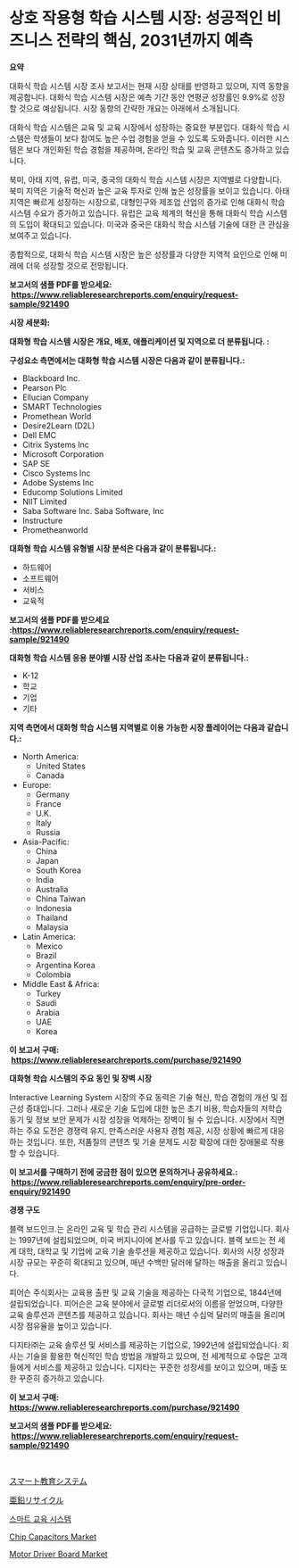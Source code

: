 <p><h1>상호 작용형 학습 시스템 시장: 성공적인 비즈니스 전략의 핵심, 2031년까지 예측</h1></p><p><strong>요약</strong></p>
<p><p>대화식 학습 시스템 시장 조사 보고서는 현재 시장 상태를 반영하고 있으며, 지역 동향을 제공합니다. 대화식 학습 시스템 시장은 예측 기간 동안 연평균 성장률인 9.9%로 성장할 것으로 예상됩니다. 시장 동향의 간략한 개요는 아래에서 소개됩니다.</p><p>대화식 학습 시스템은 교육 및 교육 시장에서 성장하는 중요한 부분입다. 대화식 학습 시스템은 학생들이 보다 참여도 높은 수업 경험을 얻을 수 있도록 도와줍니다. 이러한 시스템은 보다 개인화된 학습 경험을 제공하며, 온라인 학습 및 교육 콘텐츠도 증가하고 있습니다.</p><p>북미, 아태 지역, 유럽, 미국, 중국의 대화식 학습 시스템 시장은 지역별로 다양합니다. 북미 지역은 기술적 혁신과 높은 교육 투자로 인해 높은 성장률을 보이고 있습니다. 아태 지역은 빠르게 성장하는 시장으로, 대형인구와 제조업 산업의 증가로 인해 대화식 학습 시스템 수요가 증가하고 있습니다. 유럽은 교육 체계의 혁신을 통해 대화식 학습 시스템의 도입이 확대되고 있습니다. 미국과 중국은 대화식 학습 시스템 기술에 대한 큰 관심을 보여주고 있습니다.</p><p>종합적으로, 대화식 학습 시스템 시장은 높은 성장률과 다양한 지역적 요인으로 인해 미래에 더욱 성장할 것으로 전망됩니다.</p></p>
<p><strong>보고서의 샘플 PDF를 받으세요: &nbsp;<a href="https://www.reliableresearchreports.com/enquiry/request-sample/921490">https://www.reliableresearchreports.com/enquiry/request-sample/921490</a></strong></p>
<p><strong>시장 세분화:</strong></p>
<p><strong> 대화형 학습 시스템 시장은 개요, 배포, 애플리케이션 및 지역으로 더 분류됩니다. :</strong></p>
<p><strong>구성요소 측면에서는 대화형 학습 시스템 시장은 다음과 같이 분류됩니다.:</strong></p>
<p><ul><li>Blackboard Inc.</li><li>Pearson Plc</li><li>Ellucian Company</li><li>SMART Technologies</li><li>Promethean World</li><li>Desire2Learn (D2L)</li><li>Dell EMC</li><li>Citrix Systems Inc</li><li>Microsoft Corporation</li><li>SAP SE</li><li>Cisco Systems Inc</li><li>Adobe Systems Inc</li><li>Educomp Solutions Limited</li><li>NIIT Limited</li><li>Saba Software Inc. Saba Software, Inc</li><li>Instructure</li><li>Prometheanworld</li></ul></p>
<p><strong> 대화형 학습 시스템 유형별 시장 분석은 다음과 같이 분류됩니다.:</strong></p>
<p><ul><li>하드웨어</li><li>소프트웨어</li><li>서비스</li><li>교육적</li></ul></p>
<p><strong>보고서의 샘플 PDF를 받으세요 :<a href="https://www.reliableresearchreports.com/enquiry/request-sample/921490">https://www.reliableresearchreports.com/enquiry/request-sample/921490</a></strong></p>
<p><strong> 대화형 학습 시스템 응용 분야별 시장 산업 조사는 다음과 같이 분류됩니다.:</strong></p>
<p><ul><li>K-12</li><li>학교</li><li>기업</li><li>기타</li></ul></p>
<p><strong>지역 측면에서 대화형 학습 시스템 지역별로 이용 가능한 시장 플레이어는 다음과 같습니다.:</strong></p>
<p><ul>
    <li>
        North America:
        <ul>
            <li>United States</li>
            <li>Canada</li>
        </ul>
    </li>
    <li>
        Europe:
        <ul>
            <li>Germany</li>
            <li>France</li>
            <li>U.K.</li>
            <li>Italy</li>
            <li>Russia</li>
        </ul>
    </li>
    <li>
        Asia-Pacific:
        <ul>
            <li>China</li>
            <li>Japan</li>
            <li>South Korea</li>
            <li>India</li>
            <li>Australia</li>
            <li>China Taiwan</li>
            <li>Indonesia</li>
            <li>Thailand</li>
            <li>Malaysia</li>
        </ul>
    </li>
    <li>
        Latin America:
        <ul>
            <li>Mexico</li>
            <li>Brazil</li>
            <li>Argentina Korea</li>
            <li>Colombia</li>
        </ul>
    </li>
    <li>
        Middle East & Africa:
        <ul>
            <li>Turkey</li>
            <li>Saudi</li>
            <li>Arabia</li>
            <li>UAE</li>
            <li>Korea</li>
        </ul>
    </li>
    </ul></p>
<p><strong>이 보고서 구매: &nbsp;<a href="https://www.reliableresearchreports.com/purchase/921490">https://www.reliableresearchreports.com/purchase/921490</a></strong></p>
<p><strong>대화형 학습 시스템의 주요 동인 및 장벽 시장</strong></p>
<p><p>Interactive Learning System 시장의 주요 동력은 기술 혁신, 학습 경험의 개선 및 접근성 증대입니다. 그러나 새로운 기술 도입에 대한 높은 초기 비용, 학습자들의 저학습 동기 및 정보 보안 문제가 시장 성장을 억제하는 장벽이 될 수 있습니다. 시장에서 직면하는 주요 도전은 경쟁력 유지, 만족스러운 사용자 경험 제공, 시장 상황에 빠르게 대응하는 것입니다. 또한, 저품질의 콘텐츠 및 기술 문제도 시장 확장에 대한 장애물로 작용할 수 있습니다.</p></p>
<p><strong>이 보고서를 구매하기 전에 궁금한 점이 있으면 문의하거나 공유하세요.: &nbsp;<a href="https://www.reliableresearchreports.com/enquiry/pre-order-enquiry/921490">https://www.reliableresearchreports.com/enquiry/pre-order-enquiry/921490</a></strong></p>
<p><strong>경쟁 구도</strong></p>
<p><p>블랙 보드인크.는 온라인 교육 및 학습 관리 시스템을 공급하는 글로벌 기업입니다. 회사는 1997년에 설립되었으며, 미국 버지니아에 본사를 두고 있습니다. 블랙 보드는 전 세계 대학, 대학교 및 기업에 교육 기술 솔루션을 제공하고 있습니다. 회사의 시장 성장과 시장 규모는 꾸준히 확대되고 있으며, 매년 수백만 달러에 달하는 매출을 올리고 있습니다.</p><p>피어슨 주식회사는 교육용 출판 및 교육 기술을 제공하는 다국적 기업으로, 1844년에 설립되었습니다. 피어슨은 교육 분야에서 글로벌 리더로서의 이름을 얻었으며, 다양한 교육 솔루션과 콘텐츠를 제공하고 있습니다. 회사는 매년 수십억 달러의 매출을 올리며 시장 점유율을 높이고 있습니다.</p><p>디지타㈜는 교육 솔루션 및 서비스를 제공하는 기업으로, 1992년에 설립되었습니다. 회사는 기술을 활용한 혁신적인 학습 방법을 개발하고 있으며, 전 세계적으로 수많은 고객들에게 서비스를 제공하고 있습니다. 디지타는 꾸준한 성장세를 보이고 있으며, 매출 또한 꾸준히 증가하고 있습니다.</p></p>
<p><strong>이 보고서 구매: &nbsp; <a href="https://www.reliableresearchreports.com/purchase/921490">https://www.reliableresearchreports.com/purchase/921490</a></strong></p>
<p><strong>보고서의 샘플 PDF를 받으세요: &nbsp;<a href="https://www.reliableresearchreports.com/enquiry/request-sample/921490">https://www.reliableresearchreports.com/enquiry/request-sample/921490</a></strong><strong></strong></p>
<p>&nbsp;</p>
<p><p><a href="https://github.com/lababdou/Market-Research-Report-List-2/blob/main/7508696182194.md">スマート教育システム</a></p><p><a href="https://github.com/mohamedbakry57/Market-Research-Report-List-2/blob/main/4529295182193.md">亜鉛リサイクル</a></p><p><a href="https://github.com/laholand/Market-Research-Report-List-2/blob/main/2397942182189.md">스마트 교육 시스템</a></p><p><a href="https://github.com/abdelrhmankishk22/Market-Research-Report-List-3/blob/main/chip-capacitors-market.md">Chip Capacitors Market</a></p><p><a href="https://github.com/ChiragRp1/Market-Research-Report-List-3/blob/main/motor-driver-board-market.md">Motor Driver Board Market</a></p></p>